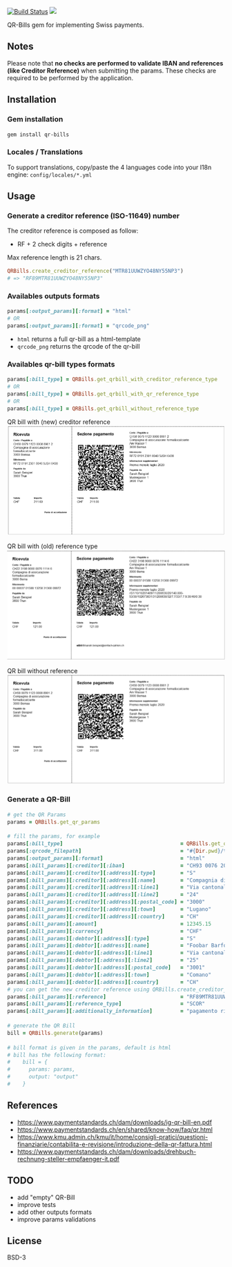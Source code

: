 [![Build Status](https://travis-ci.com/damoiser/qr-bills.svg?branch=master)](https://travis-ci.com/damoiser/qr-bills)
![](https://ruby-gem-downloads-badge.herokuapp.com/qr-bills?type=total)

QR-Bills gem for implementing Swiss payments.

## Notes

Please note that **no checks are performed to validate IBAN and references (like Creditor Reference)** when submitting the params.
These checks are required to be performed by the application.

## Installation

### Gem installation

```bash
gem install qr-bills
```
### Locales / Translations

To support translations, copy/paste the 4 languages code into your I18n engine: `config/locales/*.yml`

## Usage

### Generate a creditor reference (ISO-11649) number

The creditor reference is composed as follow:
* RF + 2 check digits + reference

Max reference length is 21 chars.

```ruby
QRBills.create_creditor_reference("MTR81UUWZYO48NY55NP3")
# => "RF89MTR81UUWZYO48NY55NP3"
```

### Availables outputs formats

```ruby
params[:output_params][:format] = "html"
# OR
params[:output_params][:format] = "qrcode_png"
```

* `html` returns a full qr-bill as a html-template
* `qrcode_png` returns the qrcode of the qr-bill

### Availables qr-bill types formats

```ruby
params[:bill_type] = QRBills.get_qrbill_with_creditor_reference_type
# OR
params[:bill_type] = QRBills.get_qrbill_with_qr_reference_type
# OR
params[:bill_type] = QRBills.get_qrbill_without_reference_type
```

QR bill with (new) creditor reference
![QR bill with creditor reference](./imgs/qr_bill_with_creditor_reference.png)

QR bill with (old) reference type
![QR bill with (old) reference type](./imgs/qr_bill_with_old_reference.png)

QR bill without reference
![QR bill without reference](./imgs/qr_bill_without_reference.png)

### Generate a QR-Bill

```ruby
# get the QR Params
params = QRBills.get_qr_params

# fill the params, for example
params[:bill_type]                                      = QRBills.get_qrbill_with_creditor_reference_type
params[:qrcode_filepath]                                = "#{Dir.pwd}/tmp/qrcode-html.png"
params[:output_params][:format]                         = "html"
params[:bill_params][:creditor][:iban]                  = "CH93 0076 2011 6238 5295 7"
params[:bill_params][:creditor][:address][:type]        = "S"
params[:bill_params][:creditor][:address][:name]        = "Compagnia di assicurazione forma & scalciante"
params[:bill_params][:creditor][:address][:line1]       = "Via cantonale"
params[:bill_params][:creditor][:address][:line2]       = "24"
params[:bill_params][:creditor][:address][:postal_code] = "3000"
params[:bill_params][:creditor][:address][:town]        = "Lugano"
params[:bill_params][:creditor][:address][:country]     = "CH"
params[:bill_params][:amount]                           = 12345.15
params[:bill_params][:currency]                         = "CHF"
params[:bill_params][:debtor][:address][:type]          = "S"
params[:bill_params][:debtor][:address][:name]          = "Foobar Barfoot"
params[:bill_params][:debtor][:address][:line1]         = "Via cantonale"
params[:bill_params][:debtor][:address][:line2]         = "25"
params[:bill_params][:debtor][:address][:postal_code]   = "3001"
params[:bill_params][:debtor][:address][:town]          = "Comano"
params[:bill_params][:debtor][:address][:country]       = "CH"
# you can get the new creditor reference using QRBills.create_creditor_reference("your_reference") 
params[:bill_params][:reference]                        = "RF89MTR81UUWZYO48NY55NP3" 
params[:bill_params][:reference_type]                   = "SCOR"
params[:bill_params][:additionally_information]         = "pagamento riparazione monopattino"

# generate the QR Bill
bill = QRBills.generate(params)

# bill format is given in the params, default is html
# bill has the following format:
#    bill = {
#      params: params,
#      output: "output"
#    }

```

## References
* https://www.paymentstandards.ch/dam/downloads/ig-qr-bill-en.pdf
* https://www.paymentstandards.ch/en/shared/know-how/faq/qr.html
* https://www.kmu.admin.ch/kmu/it/home/consigli-pratici/questioni-finanziarie/contabilita-e-revisione/introduzione-della-qr-fattura.html
* https://www.paymentstandards.ch/dam/downloads/drehbuch-rechnung-steller-empfaenger-it.pdf

## TODO

* add "empty" QR-Bill
* improve tests
* add other outputs formats
* improve params validations

## License

BSD-3
